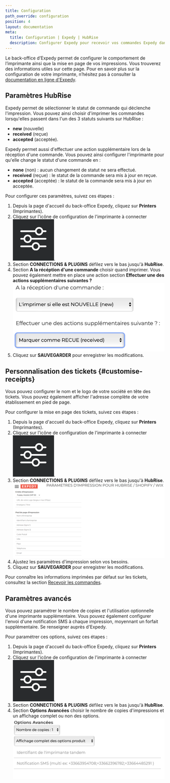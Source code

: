 ```yaml
---
title: Configuration
path_override: configuration
position: 4
layout: documentation
meta:
  title: Configuration | Expedy | HubRise
  description: Configurer Expedy pour recevoir vos commandes Expedy dans votre logiciel de caisse ou d'autres applications connectées à HubRise.
---
```


Le back-office d’Expedy permet de configurer le comportement de l’imprimante ainsi que la mise en page de vos impressions. Vous trouverez des informations utiles sur cette page. Pour en savoir plus sur la configuration de votre imprimante, n’hésitez pas à consulter la [documentation en ligne d'Expedy](https://www.expedy.io/fr/docs/category/cms-plugins/hubrise).

## Paramètres HubRise

Expedy permet de sélectionner le statut de commande qui déclenche l'impression. Vous pouvez ainsi choisir d'imprimer les commandes lorsqu'elles passent dans l'un des 3 statuts suivants sur HubRise :

- **new** (nouvelle)
- **received** (reçue)
- **accepted** (acceptée).

Expedy permet aussi d'effectuer une action supplémentaire lors de la réception d'une commande. Vous pouvez ainsi configurer l'imprimante pour qu'elle change le statut d'une commande en :

- **none** (non) : aucun changement de statut ne sera effectué.
- **received** (reçue) : le statut de la commande sera mis à jour en reçue.
- **accepted** (acceptée) : le statut de la commande sera mis à jour en acceptée.


Pour configurer ces paramètres, suivez ces étapes :

1. Depuis la page d'accueil du back-office Expedy, cliquez sur **Printers** (Imprimantes).
1. Cliquez sur l'icône de configuration de l'imprimante à connecter <InlineImage width="25" height="25">![icône Crayon](../images/__configuration-icon.png)</InlineImage>.
1. Section **CONNECTIONS & PLUGINS** défilez vers le bas jusqu'à **HubRise**.
1. Section **A la récéption d'une commande** choisir quand imprimer. Vous pouvez également mettre en place une action section **Effectuer une des actions supplémentaires suivantes ?**
   ![Interface utilisateur - Paramètres HubRise](./images/008-2x-expedy-hubrise-actions.png)
1. Cliquez sur **SAUVEGARDER** pour enregistrer les modifications.

## Personnalisation des tickets {#customise-receipts}

Vous pouvez configurer le nom et le logo de votre société en tête des tickets. Vous pouvez également afficher l'adresse complète de votre établissement en pied de page.

Pour configurer la mise en page des tickets, suivez ces étapes :

1. Depuis la page d'accueil du back-office Expedy, cliquez sur **Printers** (Imprimantes).
1. Cliquez sur l'icône de configuration de l'imprimante à connecter <InlineImage width="25" height="25">![icône Crayon](../images/__configuration-icon.png)</InlineImage>.
1. Section **CONNECTIONS & PLUGINS** défilez vers le bas jusqu'à **HubRise**.
   ![Configuration - Personnaliser vos impressions](./images/004-2x-expedy-print-settings.png)
1. Ajustez les paramètres d'impression selon vos besoins.
1. Cliquez sur **SAUVEGARDER** pour enregistrer les modifications.

Pour connaître les informations imprimées par défaut sur les tickets, consultez la section [Recevoir les commandes](/apps/expedy/receive-orders).

## Paramètres avancés

Vous pouvez paramétrer le nombre de copies et l'utilisation optionnelle d'une imprimante supplémentaire. Vous pouvez également configurer l'envoi d'une notification SMS à chaque impression, moyennant un forfait supplémentaire. Se renseigner auprès d'Expedy.

Pour paramétrer ces options, suivez ces étapes :

1. Depuis la page d'accueil du back-office Expedy, cliquez sur **Printers** (Imprimantes).
1. Cliquez sur l'icône de configuration de l'imprimante à connecter <InlineImage width="25" height="25">![icône Crayon](../images/__configuration-icon.png)</InlineImage>.
1. Section **CONNECTIONS & PLUGINS** défilez vers le bas jusqu'à **HubRise**.
1. Section **Options Avancées** choisir le nombre de copies d'impressions et un affichage complet ou non des options.
   ![Configuration - Paramètres d'impression](./images/009-2x-expedy-hubrise-advanced-options.png)
